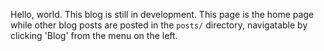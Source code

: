 Hello, world. This blog  is still in development. This page is the home page while other blog posts are posted in the `posts/` directory, navigatable by clicking 'Blog' from the menu on the left.